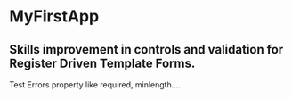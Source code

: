 # MyFirstApp

## Skills improvement in controls and validation for Register Driven Template Forms.

Test Errors property like required, minlength....
